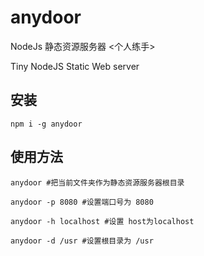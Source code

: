 # anydoor
NodeJs 静态资源服务器
<个人练手>

Tiny NodeJS Static Web server

## 安装
````
npm i -g anydoor
````
## 使用方法
````
anydoor #把当前文件夹作为静态资源服务器根目录

anydoor -p 8080 #设置端口号为 8080

anydoor -h localhost #设置 host为localhost

anydoor -d /usr #设置根目录为 /usr

````


